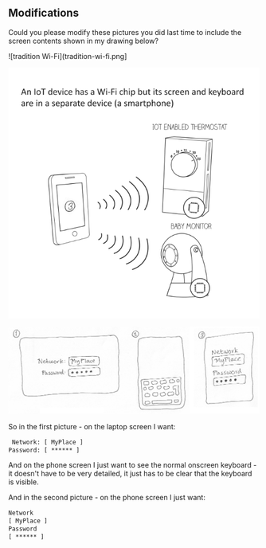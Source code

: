 Modifications
-------------

Could you please modify these pictures you did last time to include the screen contents shown in my drawing below?

![tradition Wi-Fi](tradition-wi-fi.png]

![IoT Wi-Fi](iot-wi-fi.png)

![passwords/keyboards](passwords-keyboards.png)

So in the first picture - on the laptop screen I want:

```
 Network: [ MyPlace ]
Password: [ ****** ]
```

And on the phone screen I just want to see the normal onscreen keyboard - it doesn't have to be very detailed, it just has to be clear that the keyboard is visible.

And in the second picture - on the phone screen I just want:

```
Network
[ MyPlace ]
Password
[ ****** ]
```
